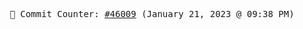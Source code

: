 <p align="center">
    <samp>
        📮 Commit Counter: <a href="https://github.com/Javascript-void0/Javascript-void0/commits/main">#46009</a> (January 21, 2023 @ 09:38 PM)
    </samp>
</p>